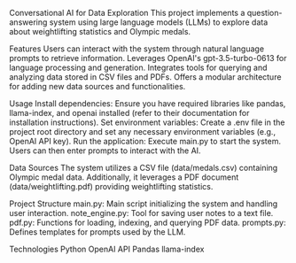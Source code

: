 Conversational AI for Data Exploration
This project implements a question-answering system using large language models (LLMs) to explore data about weightlifting statistics and Olympic medals.

Features
Users can interact with the system through natural language prompts to retrieve information.
Leverages OpenAI's gpt-3.5-turbo-0613 for language processing and generation.
Integrates tools for querying and analyzing data stored in CSV files and PDFs.
Offers a modular architecture for adding new data sources and functionalities.

Usage
Install dependencies: Ensure you have required libraries like pandas, llama-index, and openai installed (refer to their documentation for installation instructions).
Set environment variables: Create a .env file in the project root directory and set any necessary environment variables (e.g., OpenAI API key).
Run the application: Execute main.py to start the system. Users can then enter prompts to interact with the AI.

Data Sources
The system utilizes a CSV file (data/medals.csv) containing Olympic medal data.
Additionally, it leverages a PDF document (data/weightlifting.pdf) providing weightlifting statistics.

Project Structure
main.py: Main script initializing the system and handling user interaction.
note_engine.py: Tool for saving user notes to a text file.
pdf.py: Functions for loading, indexing, and querying PDF data.
prompts.py: Defines templates for prompts used by the LLM.

Technologies
Python
OpenAI API
Pandas
llama-index
